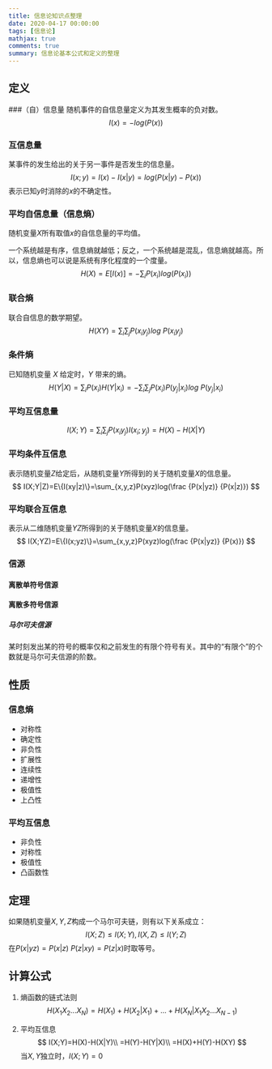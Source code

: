 ```yaml
---
title: 信息论知识点整理
date: 2020-04-17 00:00:00
tags: [信息论]
mathjax: true
comments: true
summary: 信息论基本公式和定义的整理
---
```

## 定义

###（自）信息量
随机事件的自信息量定义为其发生概率的负对数。
$$
I(x) = -log(P(x))
$$

### 互信息量
某事件的发生给出的关于另一事件是否发生的信息量。
$$
I(x;y) = I(x)-I(x|y)=log(P(x|y)-P(x))
$$
表示已知$y$时消除的$x$的不确定性。

### 平均自信息量（信息熵）
随机变量$X$所有取值$x$的自信息量的平均值。

一个系统越是有序，信息熵就越低；反之，一个系统越是混乱，信息熵就越高。所以，信息熵也可以说是系统有序化程度的一个度量。
$$
H(X) = E[I(x)] = -\sum_i P(x_i)log(P(x_i))
$$

### 联合熵

联合自信息的数学期望。
$$
H(XY) = \sum_i \sum_j P(x_iy_j) log\ P(x_iy_j)
$$

### 条件熵

已知随机变量 $X$ 给定时，$Y$ 带来的熵。
$$
H(Y | X) = \sum_iP(x_i)H(Y|x_i)=-\sum_i \sum_j P(x_i)P(y_j|x_i)log\ P(y_j|x_i)
$$

### 平均互信息量

$$
I(X;Y) = \sum_i \sum_j P(x_iy_j)I(x_i;y_j)=H(X)-H(X|Y)
$$

### 平均条件互信息

表示随机变量$Z$给定后，从随机变量$Y$所得到的关于随机变量$X$的信息量。
$$
I(X;Y|Z)=E\{I(xy|z)\}=\sum_{x,y,z}P(xyz)log(\frac {P(x|yz)} {P(x|z)})
$$

### 平均联合互信息

表示从二维随机变量$YZ$所得到的关于随机变量$X$的信息量。
$$
I(X;YZ)=E\{I(x;yz)\}=\sum_{x,y,z}P(xyz)log(\frac {P(x|yz)} {P(x)})
$$

### 信源

#### 离散单符号信源

#### 离散多符号信源

##### 马尔可夫信源

某时刻发出某的符号的概率仅和之前发生的有限个符号有关。其中的“有限个”的个数就是马尔可夫信源的阶数。





## 性质

### 信息熵

- 对称性
- 确定性
- 非负性
- 扩展性
- 连续性
- 递增性
- 极值性
- 上凸性

### 平均互信息

- 非负性
- 对称性
- 极值性
- 凸函数性

## 定理

如果随机变量$X,Y,Z$构成一个马尔可夫链，则有以下关系成立：
$$
I(X;Z) \le I(X;Y), I(X,Z) \le I(Y;Z)
$$
在$P(x|yz)=P(x|z)\ P(z|xy)=P(z|x)$时取等号。



## 计算公式

1. 熵函数的链式法则
   $$
   H(X_1X_2...X_N)=H(X_1)+H(X_2|X_1)+...+H(X_N|X_1X_2...X_{N-1})
   $$

2. 平均互信息
   $$
   I(X;Y)=H(X)-H(X|Y)\\
   =H(Y)-H(Y|X)\\
   =H(X)+H(Y)-H(XY)
   $$
   当$X,Y$独立时，$I(X;Y)=0$